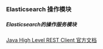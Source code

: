 ### Elasticsearch 操作模块

##### Elasticsearch的操作服务模块

[Java High Level REST Client 官方文档](https://www.elastic.co/guide/en/elasticsearch/client/java-rest/current/java-rest-high.html)